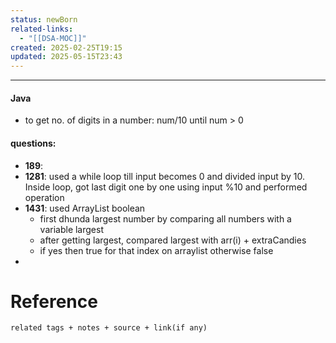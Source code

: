 ```yaml
---
status: newBorn
related-links:
  - "[[DSA-MOC]]"
created: 2025-02-25T19:15
updated: 2025-05-15T23:43
---
```

---

#### Java

- to get no. of digits in a number: num/10 until num > 0


#### questions:

- **189**: 
- **1281**: used a while loop till input becomes 0 and divided input by 10. Inside loop, got last digit one by one using input %10 and performed operation
- **1431**: used ArrayList boolean 
	- first dhunda largest number by comparing all numbers with a variable largest
	- after getting largest, compared largest with arr(i) + extraCandies
	- if yes then true for that index on arraylist otherwise false 
- 



# Reference
`related tags + notes + source + link(if any)`
 

